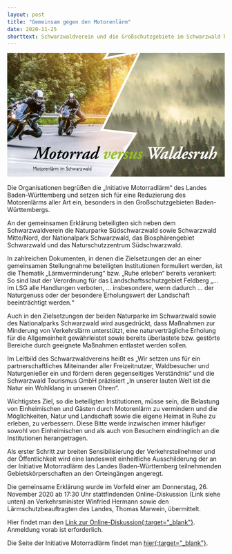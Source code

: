 ```yaml
---
layout: post
title: "Gemeinsam gegen den Motorenlärm"
date: 2020-11-25
shorttext: Schwarzwaldverein und die Großschutzgebiete im Schwarzwald haben im Vorfeld einer Online-Diskussion zum Thema "Motorradlärm" (am Do. 26.11.2020) eine gemeinsame Erklärung an Verkehrsminister Winfried Hermann sowie den Lärmschutzbeauftragten des Landes, Thomas Marwein, übermittelt und sich darin für die Reduzierung von Motorenlärm ausgesprochen.
---
```


<img src="/assets/images/motorradvswaldesruh.jpg" alt="Grafik" title="" />

Die Organisationen begrüßen die „Initiative Motorradlärm“ des Landes Baden-Württemberg und setzen sich für eine Reduzierung des Motorenlärms aller Art ein, besonders in den Großschutzgebieten Baden-Württembergs.

An der gemeinsamen Erklärung beteiligten sich neben dem Schwarzwaldverein die Naturparke Südschwarzwald sowie Schwarzwald Mitte/Nord, der Nationalpark Schwarzwald, das Biosphärengebiet Schwarzwald und das Naturschutzzentrum Südschwarzwald.

In zahlreichen Dokumenten, in denen die Zielsetzungen der an einer gemeinsamen Stellungnahme beteiligten Institutionen formuliert werden, ist die Thematik „Lärmverminderung“ bzw. „Ruhe erleben“ bereits verankert: So sind laut der Verordnung für das Landschaftsschutzgebiet Feldberg „… im LSG alle Handlungen verboten, … insbesondere, wenn dadurch … der Naturgenuss oder der besondere Erholungswert der Landschaft beeinträchtigt werden.“ 

Auch in den Zielsetzungen der beiden Naturparke im Schwarzwald sowie des Nationalparks Schwarzwald wird ausgedrückt, dass Maßnahmen zur Minderung von Verkehrslärm unterstützt, eine naturverträgliche Erholung für die Allgemeinheit gewährleistet sowie bereits überlastete bzw. gestörte Bereiche durch geeignete Maßnahmen entlastet werden sollen.

Im Leitbild des Schwarzwaldvereins heißt es „Wir setzen uns für ein partnerschaftliches Miteinander aller Freizeitnutzer, Waldbesucher und Naturgenießer ein und fördern deren gegenseitiges Verständnis“ und die Schwarzwald Tourismus GmbH präzisiert „In unserer lauten Welt ist die Natur ein Wohlklang in unseren Ohren“.

Wichtigstes Ziel, so die beteiligten Institutionen, müsse sein, die Belastung von Einheimischen und Gästen durch Motorenlärm zu vermindern und die Möglichkeiten, Natur und Landschaft sowie die eigene Heimat in Ruhe zu erleben, zu verbessern. Diese Bitte werde inzwischen immer häufiger sowohl von Einheimischen und als auch von Besuchern eindringlich an die Institutionen herangetragen.

Als erster Schritt zur breiten Sensibilisierung der Verkehrsteilnehmer und der Öffentlichkeit wird eine landesweit einheitliche Ausschilderung der an der Initiative Motorradlärm des Landes Baden-Württemberg teilnehmenden Gebietskörperschaften an den Orteingängen angeregt.

Die gemeinsame Erklärung wurde im Vorfeld einer am Donnerstag, 26. November 2020 ab 17:30 Uhr stattfindenden Online-Diskussion (Link siehe unten)  an Verkehrsminister Winfried Hermann sowie den Lärmschutzbeauftragten des Landes, Thomas Marwein, übermittelt.

Hier findet man den <span style="text-decoration: underline;">[Link zur Online-Diskussion](https://vm.baden-wuerttemberg.de/index.php?id=18123){:target="_blank"}</span>. Anmeldung vorab ist erforderlich.

Die Seite der Initiative Motorradlärm findet man <span style="text-decoration: underline;">[hier](https://vm.baden-wuerttemberg.de/de/mensch-umwelt/laermschutz/initiative-motorradlaerm){:target="_blank"}</span>.


 




